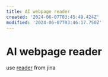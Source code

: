 ```yaml
---
title: AI webpage reader
created: '2024-06-07T03:45:49.424Z'
modified: '2024-06-07T03:46:17.750Z'
---
```


# AI webpage reader

use [reader](https://jina.ai/reader) from jina


